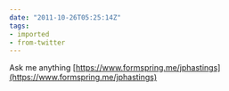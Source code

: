 ```yaml
---
date: "2011-10-26T05:25:14Z"
tags:
- imported
- from-twitter
---
```

Ask me anything [https://www.formspring.me/jphastings](https://www.formspring.me/jphastings)
